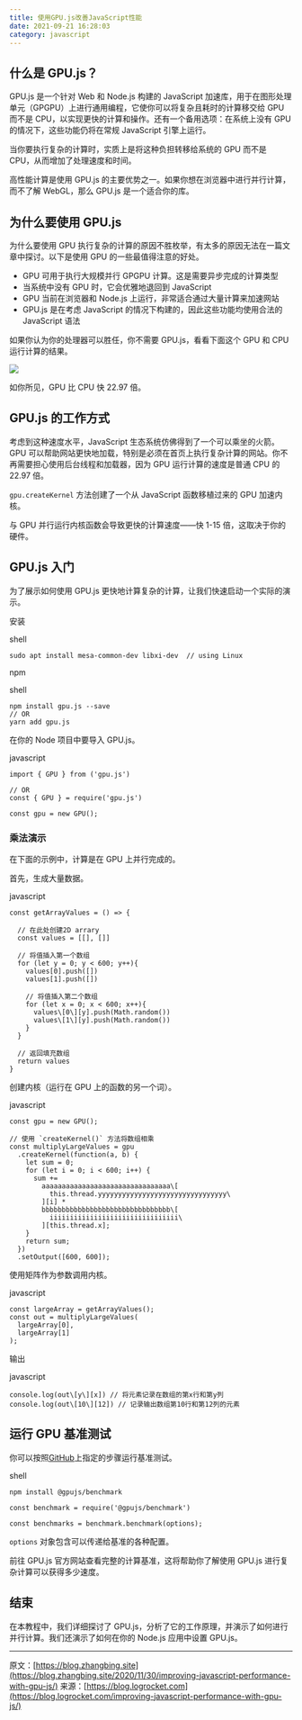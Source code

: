 ```yaml
---
title: 使用GPU.js改善JavaScript性能
date: 2021-09-21 16:28:03
category: javascript
---
```

## 什么是 GPU.js？

GPU.js 是一个针对 Web 和 Node.js 构建的 JavaScript 加速库，用于在图形处理单元（GPGPU）上进行通用编程，它使你可以将复杂且耗时的计算移交给 GPU 而不是 CPU，以实现更快的计算和操作。还有一个备用选项：在系统上没有 GPU 的情况下，这些功能仍将在常规 JavaScript 引擎上运行。

当你要执行复杂的计算时，实质上是将这种负担转移给系统的 GPU 而不是 CPU，从而增加了处理速度和时间。

高性能计算是使用 GPU.js 的主要优势之一。如果你想在浏览器中进行并行计算，而不了解 WebGL，那么 GPU.js 是一个适合你的库。

## [](https://blog.zhangbing.site/2020/11/30/improving-javascript-performance-with-gpu-js/#%E4%B8%BA%E4%BB%80%E4%B9%88%E8%A6%81%E4%BD%BF%E7%94%A8-GPU-js "为什么要使用 GPU.js")为什么要使用 GPU.js

为什么要使用 GPU 执行复杂的计算的原因不胜枚举，有太多的原因无法在一篇文章中探讨。以下是使用 GPU 的一些最值得注意的好处。

*   GPU 可用于执行大规模并行 GPGPU 计算。这是需要异步完成的计算类型
*   当系统中没有 GPU 时，它会优雅地退回到 JavaScript
*   GPU 当前在浏览器和 Node.js 上运行，非常适合通过大量计算来加速网站
*   GPU.js 是在考虑 JavaScript 的情况下构建的，因此这些功能均使用合法的 JavaScript 语法

如果你认为你的处理器可以胜任，你不需要 GPU.js，看看下面这个 GPU 和 CPU 运行计算的结果。

![](https://upload-images.jianshu.io/upload_images/10024246-228cbbe006cc9dc8.png?imageMogr2/auto-orient/strip%7CimageView2/2/w/1240)

如你所见，GPU 比 CPU 快 22.97 倍。

## [](https://blog.zhangbing.site/2020/11/30/improving-javascript-performance-with-gpu-js/#GPU-js-%E7%9A%84%E5%B7%A5%E4%BD%9C%E6%96%B9%E5%BC%8F "GPU.js 的工作方式")GPU.js 的工作方式

考虑到这种速度水平，JavaScript 生态系统仿佛得到了一个可以乘坐的火箭。GPU 可以帮助网站更快地加载，特别是必须在首页上执行复杂计算的网站。你不再需要担心使用后台线程和加载器，因为 GPU 运行计算的速度是普通 CPU 的 22.97 倍。

`gpu.createKernel` 方法创建了一个从 JavaScript 函数移植过来的 GPU 加速内核。

与 GPU 并行运行内核函数会导致更快的计算速度——快 1-15 倍，这取决于你的硬件。

## [](https://blog.zhangbing.site/2020/11/30/improving-javascript-performance-with-gpu-js/#GPU-js-%E5%85%A5%E9%97%A8 "GPU.js 入门")GPU.js 入门

为了展示如何使用 GPU.js 更快地计算复杂的计算，让我们快速启动一个实际的演示。

安装

shell

```
sudo apt install mesa-common-dev libxi-dev  // using Linux

```

npm

shell

```
npm install gpu.js --save
// OR
yarn add gpu.js

```

在你的 Node 项目中要导入 GPU.js。

javascript

```
import { GPU } from ('gpu.js')

// OR
const { GPU } = require('gpu.js')

const gpu = new GPU();

```

### [](https://blog.zhangbing.site/2020/11/30/improving-javascript-performance-with-gpu-js/#%E4%B9%98%E6%B3%95%E6%BC%94%E7%A4%BA "乘法演示")乘法演示

在下面的示例中，计算是在 GPU 上并行完成的。

首先，生成大量数据。

javascript

```
const getArrayValues = () => {

  // 在此处创建2D arrary
  const values = [[], []]

  // 将值插入第一个数组
  for (let y = 0; y < 600; y++){
    values[0].push([])
    values[1].push([])

    // 将值插入第二个数组
    for (let x = 0; x < 600; x++){
      values\[0\][y].push(Math.random())
      values\[1\][y].push(Math.random())
    }
  }

  // 返回填充数组
  return values
}

```

创建内核（运行在 GPU 上的函数的另一个词）。

javascript

```
const gpu = new GPU();

// 使用 `createKernel()` 方法将数组相乘
const multiplyLargeValues = gpu
  .createKernel(function(a, b) {
    let sum = 0;
    for (let i = 0; i < 600; i++) {
      sum +=
        aaaaaaaaaaaaaaaaaaaaaaaaaaaaaaaa\[
          this.thread.yyyyyyyyyyyyyyyyyyyyyyyyyyyyyyyy\
        ][i] *
        bbbbbbbbbbbbbbbbbbbbbbbbbbbbbbbb\[
          iiiiiiiiiiiiiiiiiiiiiiiiiiiiiiii\
        ][this.thread.x];
    }
    return sum;
  })
  .setOutput([600, 600]);

```

使用矩阵作为参数调用内核。

javascript

```
const largeArray = getArrayValues();
const out = multiplyLargeValues(
  largeArray[0],
  largeArray[1]
);

```

输出

javascript

```
console.log(out\[y\][x]) // 将元素记录在数组的第x行和第y列
console.log(out\[10\][12]) // 记录输出数组第10行和第12列的元素

```

## [](https://blog.zhangbing.site/2020/11/30/improving-javascript-performance-with-gpu-js/#%E8%BF%90%E8%A1%8C-GPU-%E5%9F%BA%E5%87%86%E6%B5%8B%E8%AF%95 "运行 GPU 基准测试")运行 GPU 基准测试

你可以按照[GitHub](https://github.com/gpujs/benchmark)上指定的步骤运行基准测试。

shell

```
npm install @gpujs/benchmark

const benchmark = require('@gpujs/benchmark')

const benchmarks = benchmark.benchmark(options);

```

`options` 对象包含可以传递给基准的各种配置。

前往 GPU.js 官方网站查看完整的计算基准，这将帮助你了解使用 GPU.js 进行复杂计算可以获得多少速度。

## [](https://blog.zhangbing.site/2020/11/30/improving-javascript-performance-with-gpu-js/#%E7%BB%93%E6%9D%9F "结束")结束

在本教程中，我们详细探讨了 GPU.js，分析了它的工作原理，并演示了如何进行并行计算。我们还演示了如何在你的 Node.js 应用中设置 GPU.js。

* * *

原文：[https://blog.zhangbing.site](https://blog.zhangbing.site/2020/11/30/improving-javascript-performance-with-gpu-js/)
来源：[https://blog.logrocket.com](https://blog.logrocket.com/improving-javascript-performance-with-gpu-js/)
